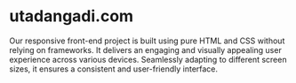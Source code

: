 # utadangadi.com
Our responsive front-end project is built using pure HTML and CSS without relying on frameworks. It delivers an engaging and visually appealing user experience across various devices. Seamlessly adapting to different screen sizes, it ensures a consistent and user-friendly interface.
